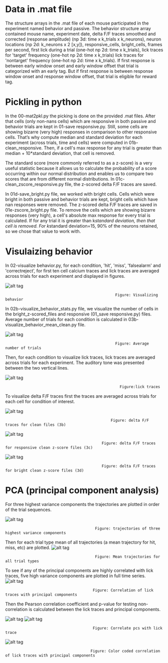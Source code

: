  # Data in .mat file
The structure arrays in the .mat file of each mouse participated in the experiment named behavior and passive. The behavior structure array contained mouse name, experiment date, delta F/F traces smoothed and corrected (response amplitude) (np 3d: time x k_trials x k_neurons), neuron locations (np 2d: k_neurons x 2 [x,y]), responsive_cells,  bright_cells, frames per second, first lick during a trial (one-hot np 2d: time x k_trials), lick traces for 'target' frequency (one-hot np 2d: time x k_trials) lick traces for 'nontarget' frequency (one-hot np 2d: time x k_trials). If first response is between early window onset and early window offset that trial is categorized with an early tag. But if first response is between response window onset and response window offset, that trial is eligible for reward tag. 

# Pickling in python

In the 00-mat2pkl.py the picking is done on the provided .mat files. After that cells (only non-nans cells) which are responsive in both passive and behavior trials are kept in 01-save responsive.py. Still, some cells are showing bizarre (very high) responses in comparison to other responsive cells. That’s why compute median and standard deviation for each experiment (across trials, time and cells) were computed in 01b-clean_responsive. Then, if a cell's max response for any trial is greater than median + 10*standard deviation, that cell is removed.

The standard score (more commonly referred to as a z-score) is a very useful statistic because it allows us to calculate the probability of a score occurring within our normal distribution and enables us to compare two scores that are from different normal distributions. In 01c-clean_zscore_responsive.py file, the z-scored delta F/F traces are saved. 

In 01d-save_bright.py file, we worked with bright cells. Cells which were bright in both passive and behavior trials are kept, bright cells which have nan responses were removed. The z-scored delta F/F traces are saved in 01e-zscore_bright.py file. To remove the cells which are showing bizarre responses (very high), a cell's absolute max response for every trial is calculated. If for any trial it is greater than k*standard deviation, then that cell is removed. For k*standard deviation=15, 90% of the neurons retained, so we chose that value to work with. 

# Visulaizing behavior

In 02-visualize behavior.py, for each condition, 'hit', 'miss', 'falsealarm' and 'correctreject’, for first ten cell calcium traces and lick traces are averaged across trials for each experiment and displayed in figures. 


![alt tag](https://user-images.githubusercontent.com/57324666/89362031-cb292380-d69a-11ea-96e2-d8f28d5e6c89.jpg)

                                                     Figure: Visualizing behavior

In 02b-visualize_behavior_stats.py file, we visualize the number of cells in the bright_z-scored_files and responsive (01_save responsive.py) files. 
Average number of trials for each condition is calculated in 03b-visualize_behavior_mean_clean.py file. 

![alt tag](https://user-images.githubusercontent.com/57324666/89362373-cb75ee80-d69b-11ea-9f62-d9fbf6f521e4.png)

                                                     Figure: Average number of trials

Then, for each condition to visualize lick traces, lick traces are averaged across trials for each experiment. The auditory tone was presented between the two vertical lines. 

![alt tag](https://user-images.githubusercontent.com/57324666/89362486-06782200-d69c-11ea-9301-036973dd7ebd.jpg)

                                                       Figure:lick traces

To visualize delta F/F traces first the traces are averaged across trials for each cell for condition of interest. 

![alt tag](https://user-images.githubusercontent.com/57324666/89362734-9d44de80-d69c-11ea-9a45-b38a62076c6f.jpg)

                                                   Figure: delta F/F traces for clean files (3b)

![alt tag](https://user-images.githubusercontent.com/57324666/89362991-222ff800-d69d-11ea-8d66-6d2a68490666.jpg)

                                               Figure: delta F/F traces for responsive clean z-score files (3c)

![alt tag](https://user-images.githubusercontent.com/57324666/89363051-4ab7f200-d69d-11ea-9d1b-16c90ef2529a.jpg)
                                              
                                               Figure: delta F/F traces for bright clean z-score files (3d)
# PCA (principal component analysis)

For three highest variance components the trajectories are plotted in order of the trial sequences. 

![alt tag](https://user-images.githubusercontent.com/57324666/89363239-b39f6a00-d69d-11ea-8faf-58ae51afa210.jpg)
                                            
                                            Figure: trajectories of three highest variance components
                                           
Then for each trial type mean of all trajectories (a mean trajectory for hit, miss, etc) are plotted.
![alt tag](https://user-images.githubusercontent.com/57324666/89363606-9f0fa180-d69e-11ea-8bf0-debcec388c7d.jpg)
                                            
                                            Figure: Mean trajectories for all trial types
 
 To see if any of the principal components are highly correlated with lick traces, five high variance components are plotted in full time series.                                
![alt tag](https://user-images.githubusercontent.com/57324666/89363612-a171fb80-d69e-11ea-8f6f-d4e528ecbd39.jpg)

                                           Figure: Correlation of lick traces with principal components
                                          
Then the Pearson correlation coefficient and p-value for testing non-correlation is calculated between the lick traces and principal components.    

![alt tag](https://user-images.githubusercontent.com/57324666/89363666-bd759d00-d69e-11ea-9127-0e84e70abe63.jpg)
![alt tag](https://user-images.githubusercontent.com/57324666/89363667-be0e3380-d69e-11ea-92fb-5caa252a994f.jpg)

                                           Figure: Correlate pcs with lick trace
                                           
![alt tag](https://user-images.githubusercontent.com/57324666/89363669-be0e3380-d69e-11ea-8e4b-40da10be1c2f.jpg)
                                          
                                          Figure: Color coded correlation of lick traces with principal components
